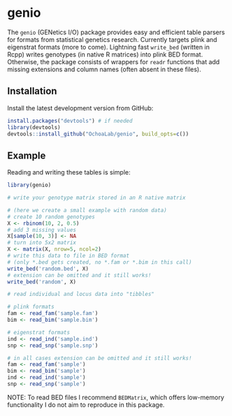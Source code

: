 # genio

The `genio` (GENetics I/O) package provides easy and efficient table parsers for formats from statistical genetics research.
Currently targets plink and eigenstrat formats (more to come).
Lightning fast `write_bed` (written in Rcpp) writes genotypes (in native R matrices) into plink BED format.
Otherwise, the package consists of wrappers for `readr` functions that add missing extensions and column names (often absent in these files).

## Installation

<!--
You can install the released version of genio from [CRAN](https://CRAN.R-project.org) with:

``` r
install.packages("genio")
```
-->

Install the latest development version from GitHub:
``` r
install.packages("devtools") # if needed
library(devtools)
devtools::install_github("OchoaLab/genio", build_opts=c())
```

## Example

Reading and writing these tables is simple:

``` r
library(genio)

# write your genotype matrix stored in an R native matrix

# (here we create a small example with random data)
# create 10 random genotypes
X <- rbinom(10, 2, 0.5)
# add 3 missing values
X[sample(10, 3)] <- NA
# turn into 5x2 matrix
X <- matrix(X, nrow=5, ncol=2)
# write this data to file in BED format
# (only *.bed gets created, no *.fam or *.bim in this call)
write_bed('random.bed', X)
# extension can be omitted and it still works!
write_bed('random', X)

# read individual and locus data into "tibbles"

# plink formats
fam <- read_fam('sample.fam')
bim <- read_bim('sample.bim')

# eigenstrat formats
ind <- read_ind('sample.ind')
snp <- read_snp('sample.snp')

# in all cases extension can be omitted and it still works!
fam <- read_fam('sample')
bim <- read_bim('sample')
ind <- read_ind('sample')
snp <- read_snp('sample')

```

NOTE:
To read BED files I recommend `BEDMatrix`, which offers low-memory functionality I do not aim to reproduce in this package.

